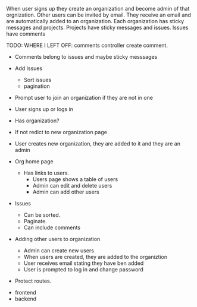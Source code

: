 When user signs up they create an organization and become admin of that orgnization.
Other users can be invited by email. They receive an email and are automatically added to an organization.
Each organization has sticky messages and projects.
Projects have sticky messages and issues.
Issues have comments

TODO:
WHERE I LEFT OFF: comments controller create comment.

- Comments belong to issues and maybe sticky messsages

- Add Issues

  - Sort issues
  - pagination

- Prompt user to join an organization if they are not in one
- User signs up or logs in
- Has organization?
- If not redict to new organization page
- User creates new organization, they are added to it and they are an admin
- Org home page

  - Has links to users.
    - Users page shows a table of users
    - Admin can edit and delete users
    - Admin can add other users

- Issues

  - Can be sorted.
  - Paginate.
  - Can include comments

- Adding other users to organization

  - Admin can create new users
  - When users are created, they are added to the organiztion
  - User receives email stating they have ben added
  - User is prompted to log in and change password

- Protect routes.

* frontend
* backend
